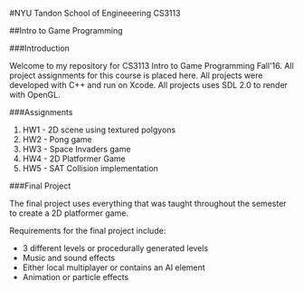 #NYU Tandon School of Engineeering CS3113

##Intro to Game Programming

###Introduction

Welcome to my repository for CS3113 Intro to Game Programming Fall'16. All project assignments for this course is placed here. All projects were developed with C++ and run on Xcode. All projects uses SDL 2.0 to render with OpenGL.

###Assignments
1. HW1 - 2D scene using textured polgyons
2. HW2 - Pong game
3. HW3 - Space Invaders game
4. HW4 - 2D Platformer Game
5. HW5 - SAT Collision implementation

###Final Project

The final project uses everything that was taught throughout the semester to create a 2D platformer game. 

Requirements for the final project include:
* 3 different levels or procedurally generated levels
* Music and sound effects
* Either local multiplayer or contains an AI element
* Animation or particle effects




